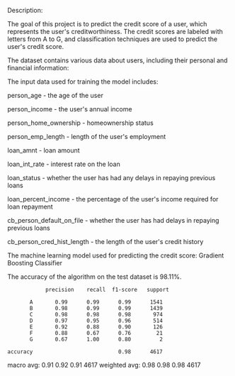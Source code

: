 Description:

The goal of this project is to predict the credit score of a user, which represents the user's creditworthiness. The credit scores are labeled with letters from A to G, and classification techniques are used to predict the user's credit score.

The dataset contains various data about users, including their personal and financial information:

The input data used for training the model includes:

person_age - the age of the user

person_income - the user's annual income

person_home_ownership - homeownership status

person_emp_length - length of the user's employment

loan_amnt -  loan amount

loan_int_rate - interest rate on the loan

loan_status - whether the user has had any delays in repaying previous loans

loan_percent_income - the percentage of the user's income required for loan repayment

cb_person_default_on_file - whether the user has had delays in repaying previous loans

cb_person_cred_hist_length - the length of the user's credit history

The machine learning model used for predicting the credit score: Gradient Boosting Classifier

The accuracy of the algorithm on the test dataset is 98.11%.

                precision    recall  f1-score   support

           A       0.99      0.99      0.99      1541
           B       0.98      0.99      0.99      1439
           C       0.98      0.98      0.98       974
           D       0.97      0.95      0.96       514
           E       0.92      0.88      0.90       126
           F       0.88      0.67      0.76        21
           G       0.67      1.00      0.80         2

    accuracy                           0.98      4617
   macro avg:       0.91      0.92      0.91      4617
weighted avg:       0.98      0.98      0.98      4617

